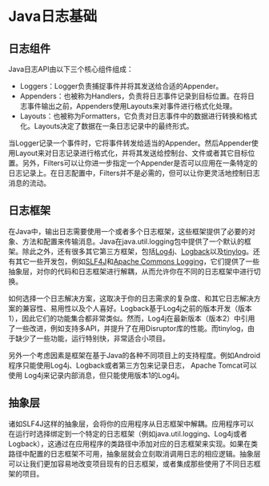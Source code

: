 # Java日志基础
## 日志组件  
Java日志API由以下三个核心组件组成：

* Loggers：Logger负责捕捉事件并将其发送给合适的Appender。
* Appenders：也被称为Handlers，负责将日志事件记录到目标位置。在将日志事件输出之前，Appenders使用Layouts来对事件进行格式化处理。
* Layouts：也被称为Formatters，它负责对日志事件中的数据进行转换和格式化。Layouts决定了数据在一条日志记录中的最终形式。  

当Logger记录一个事件时，它将事件转发给适当的Appender。然后Appender使用Layout来对日志记录进行格式化，并将其发送给控制台、文件或者其它目标位置。另外，Filters可以让你进一步指定一个Appender是否可以应用在一条特定的日志记录上。在日志配置中，Filters并不是必需的，但可以让你更灵活地控制日志消息的流动。  
## 日志框架  
在Java中，输出日志需要使用一个或者多个日志框架，这些框架提供了必要的对象、方法和配置来传输消息。Java在java.util.logging包中提供了一个默认的框架。除此之外，还有很多其它第三方框架，包括[Log4j](https://logging.apache.org/log4j/2.x/)、[Logback](https://logback.qos.ch/)以及[tinylog](http://www.tinylog.org/)。还有其它一些开发包，例如[SLF4J](https://www.slf4j.org/)和[Apache Commons Logging](http://commons.apache.org/proper/commons-logging/)，它们提供了一些抽象层，对你的代码和日志框架进行解耦，从而允许你在不同的日志框架中进行切换。

如何选择一个日志解决方案，这取决于你的日志需求的复杂度、和其它日志解决方案的兼容性、易用性以及个人喜好。Logback基于Log4j之前的版本开发（版本1），因此它们的功能集合都非常类似。然而，Log4j在最新版本（版本2）中引用了一些改进，例如支持多API，并提升了在用Disruptor库的性能。而tinylog，由于缺少了一些功能，运行特别快，非常适合小项目。

另外一个考虑因素是框架在基于Java的各种不同项目上的支持程度。例如Android程序只能使用Log4j、Logback或者第三方包来记录日志， Apache Tomcat可以使用
Log4j来记录内部消息，但只能使用版本1的Log4j。  
## 抽象层  

诸如SLF4J这样的抽象层，会将你的应用程序从日志框架中解耦。应用程序可以在运行时选择绑定到一个特定的日志框架（例如java.util.logging、Log4j或者Logback），这通过在应用程序的类路径中添加对应的日志框架来实现。如果在类路径中配置的日志框架不可用，抽象层就会立刻取消调用日志的相应逻辑。抽象层可以让我们更加容易地改变项目现有的日志框架，或者集成那些使用了不同日志框架的项目。
